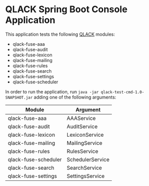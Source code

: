 # QLACK Spring Boot Console Application

This application tests the following [QLACK](https://github.com/eurodyn/QLACK) modules:
- qlack-fuse-aaa
- qlack-fuse-audit
- qlack-fuse-lexicon
- qlack-fuse-mailing
- qlack-fuse-rules
- qlack-fuse-search
- qlack-fuse-settings
- qlack-fuse-scheduler

In order to run the application, run `java -jar qlack-test-cmd-1.0-SNAPSHOT.jar` adding one of the following arguments:

| Module               | Argument         |
|----------------------|------------------|
| qlack-fuse-aaa       | AAAService       |
| qlack-fuse-audit     | AuditService     |
| qlack-fuse-lexicon   | LexiconService   |
| qlack-fuse-mailing   | MailingService   |
| qlack-fuse-rules     | RulesService     |
| qlack-fuse-scheduler | SchedulerService |
| qlack-fuse-search    | SearchService    |
| qlack-fuse-settings  | SettingsService  |